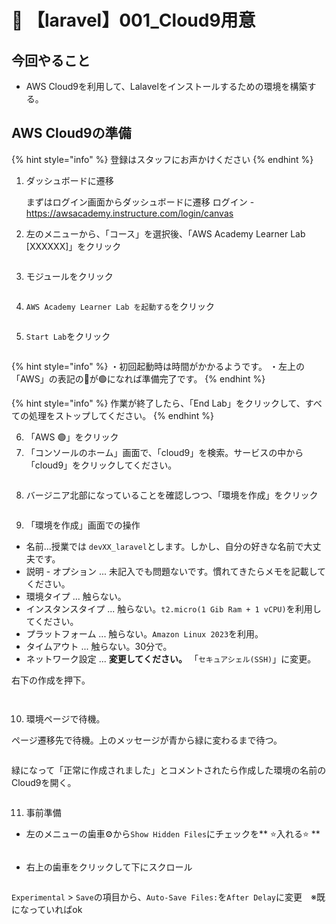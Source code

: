 # 🍥 【laravel】001\_Cloud9用意

## 今回やること

* AWS Cloud9を利用して、Lalavelをインストールするための環境を構築する。

## AWS Cloud9の準備

{% hint style="info" %}
登録はスタッフにお声かけください
{% endhint %}

1.  ダッシュボードに遷移

    まずはログイン画面からダッシュボードに遷移 ログイン - https://awsacademy.instructure.com/login/canvas
2. 左のメニューから、「コース」を選択後、「AWS Academy Learner Lab \[XXXXXX]」をクリック

<figure><img src="../.gitbook/assets/laravel/001/laravel_001.png" alt=""><figcaption></figcaption></figure>

3. モジュールをクリック

<figure><img src="../.gitbook/assets/laravel/001/laravel_002.png" alt=""><figcaption></figcaption></figure>

4. `AWS Academy Learner Lab を起動する`をクリック

<figure><img src="../.gitbook/assets/laravel/001/laravel_003.png" alt=""><figcaption></figcaption></figure>

5. `Start Lab`をクリック

<figure><img src="../.gitbook/assets/laravel/001/laravel_004.png" alt=""><figcaption></figcaption></figure>

{% hint style="info" %}
・初回起動時は時間がかかるようです。 ・左上の「AWS」の表記の🔴が🟢になれば準備完了です。
{% endhint %}

{% hint style="info" %}
作業が終了したら、「End Lab」をクリックして、すべての処理をストップしてください。
{% endhint %}

6. 「AWS 🟢」をクリック
7. 「コンソールのホーム」画面で、「cloud9」を検索。サービスの中から「cloud9」をクリックしてください。

<figure><img src="../.gitbook/assets/laravel/001/laravel_005.png" alt=""><figcaption></figcaption></figure>

8. バージニア北部になっていることを確認しつつ、「環境を作成」をクリック

<figure><img src="../.gitbook/assets/laravel/001/laravel_006.png" alt=""><figcaption></figcaption></figure>

9. 「環境を作成」画面での操作

* 名前...授業では `devXX_laravel`とします。しかし、自分の好きな名前で大丈夫です。
* 説明 - オプション ... 未記入でも問題ないです。慣れてきたらメモを記載してください。
* 環境タイプ ... 触らない。
* インスタンスタイプ ... 触らない。`t2.micro(1 Gib Ram + 1 vCPU)`を利用してください。
* プラットフォーム ... 触らない。`Amazon Linux 2023`を利用。
* タイムアウト ... 触らない。30分で。
* ネットワーク設定 ... **変更してください。** 「`セキュアシェル(SSH)`」に変更。

右下の作成を押下。

<figure><img src="../.gitbook/assets/laravel/001/laravel_007.png" alt=""><figcaption></figcaption></figure>

<figure><img src="../.gitbook/assets/laravel/001/laravel_008.png" alt=""><figcaption></figcaption></figure>

10. 環境ページで待機。

ページ遷移先で待機。上のメッセージが青から緑に変わるまで待つ。

<figure><img src="../.gitbook/assets/laravel/001/laravel_009.png" alt=""><figcaption></figcaption></figure>

緑になって「正常に作成されました」とコメントされたら作成した環境の名前のCloud9を開く。

<figure><img src="../.gitbook/assets/laravel/001/laravel_010.png" alt=""><figcaption></figcaption></figure>

11. 事前準備

* 左のメニューの歯車⚙️から`Show Hidden Files`にチェックを\*\* ⭐️入れる⭐️ \*\*

<figure><img src="../.gitbook/assets/laravel/001/laravel_011.png" alt=""><figcaption></figcaption></figure>

* 右上の歯車をクリックして下にスクロール

<figure><img src="../.gitbook/assets/laravel/001/laravel_012.png" alt=""><figcaption></figcaption></figure>

`Experimental` > `Save`の項目から、`Auto-Save Files:`を`After Delay`に変更　※既になっていればok

